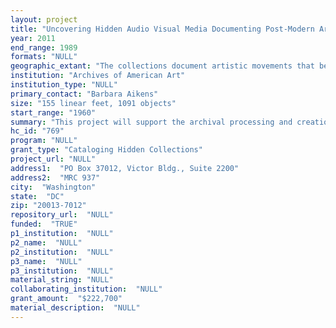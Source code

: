 ```yaml
--- 
layout: project 
title: "Uncovering Hidden Audio Visual Media Documenting Post-Modern Art at the Archives of American Art"
year: 2011
end_range: 1989
formats: "NULL"
geographic_extant: "The collections document artistic movements that began in New York and Southern California, but transcend regionalism or nationalism."
institution: "Archives of American Art"
institution_type: "NULL"
primary_contact: "Barbara Aikens"
size: "155 linear feet, 1091 objects"
start_range: "1960"
summary: "This project will support the archival processing and creation of EAD (Encoded Archival Description)finding aids for twelve media-rich manuscript collections totaling 155 linear feet. Collections contain a mix of traditional paper records and 1091 media objects, including material in seven video formats, three audio formats, and two film formats. Collections include the papers of American artists, art critics, and scholars; the records of gallery exhibitions; and collections of documentary film and radio productions. They represent a fair sampling for developing guidelines and benchmarks to support an archival processing approach for media-rich archival collections. The audio visual media in these collections are unique and rare archival documentation of a period of contemporary American art when ephemeral and dynamic new visual art forms were emerging in studios, art communities, galleries, and art spaces across the country. These collections contain media-based elements of the artwork itself, such as sound art, video art, or multi-media art forms. They also contain media-based archival documentation of ephemeral art forms such as installation, environmental, conceptualism, performance, minimalism, or technology-based arts such as video art, kinetic sculpture, or light sculpture. In many instances, this archival documentation may be the only remaining evidence of the artwork itself."
hc_id: "769"
program: "NULL"
grant_type: "Cataloging Hidden Collections"
project_url: "NULL"
address1:  "PO Box 37012, Victor Bldg., Suite 2200"
address2:  "MRC 937"
city:  "Washington"
state:  "DC"
zip: "20013-7012"
repository_url:  "NULL"
funded:  "TRUE"
p1_institution:  "NULL"
p2_name:  "NULL"
p2_institution:  "NULL"
p3_name:  "NULL"
p3_institution:  "NULL"
material_string: "NULL"
collaborating_institution:  "NULL"
grant_amount:  "$222,700"
material_description:  "NULL"
---
```

